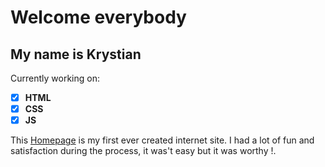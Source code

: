 # Welcome everybody 
## My name is Krystian
Currently working on:
- [x] **HTML**  
- [x] **CSS**  
- [x] **JS**

This [Homepage](https://github.com/KrystianRoskowicz/homepage) is my first ever created internet site. I had a lot of fun and satisfaction during the process, it was't easy but it was worthy !.

